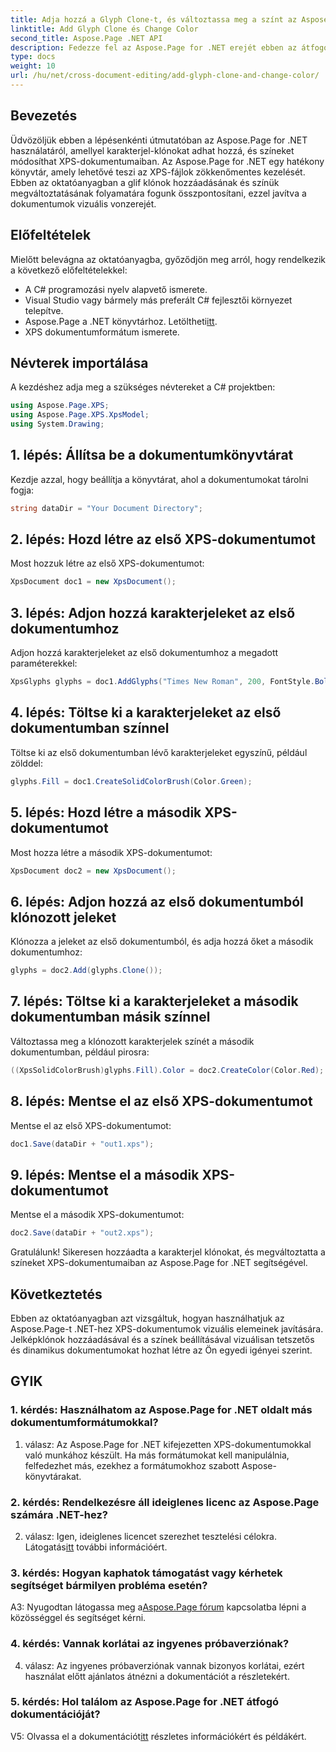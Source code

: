 ```yaml
---
title: Adja hozzá a Glyph Clone-t, és változtassa meg a színt az Aspose.Page segítségével .NET-hez
linktitle: Add Glyph Clone és Change Color
second_title: Aspose.Page .NET API
description: Fedezze fel az Aspose.Page for .NET erejét ebben az átfogó oktatóanyagban. Tanulja meg, hogyan adhat hozzá jelkép klónokat, és könnyedén módosíthatja a színeket az XPS-dokumentumokban.
type: docs
weight: 10
url: /hu/net/cross-document-editing/add-glyph-clone-and-change-color/
---
```

## Bevezetés

Üdvözöljük ebben a lépésenkénti útmutatóban az Aspose.Page for .NET használatáról, amellyel karakterjel-klónokat adhat hozzá, és színeket módosíthat XPS-dokumentumaiban. Az Aspose.Page for .NET egy hatékony könyvtár, amely lehetővé teszi az XPS-fájlok zökkenőmentes kezelését. Ebben az oktatóanyagban a glif klónok hozzáadásának és színük megváltoztatásának folyamatára fogunk összpontosítani, ezzel javítva a dokumentumok vizuális vonzerejét.

## Előfeltételek

Mielőtt belevágna az oktatóanyagba, győződjön meg arról, hogy rendelkezik a következő előfeltételekkel:

- A C# programozási nyelv alapvető ismerete.
- Visual Studio vagy bármely más preferált C# fejlesztői környezet telepítve.
-  Aspose.Page a .NET könyvtárhoz. Letöltheti[itt](https://releases.aspose.com/page/net/).
- XPS dokumentumformátum ismerete.

## Névterek importálása

A kezdéshez adja meg a szükséges névtereket a C# projektben:

```csharp
using Aspose.Page.XPS;
using Aspose.Page.XPS.XpsModel;
using System.Drawing;
```

## 1. lépés: Állítsa be a dokumentumkönyvtárat

Kezdje azzal, hogy beállítja a könyvtárat, ahol a dokumentumokat tárolni fogja:

```csharp
string dataDir = "Your Document Directory";
```

## 2. lépés: Hozd létre az első XPS-dokumentumot

Most hozzuk létre az első XPS-dokumentumot:

```csharp
XpsDocument doc1 = new XpsDocument();
```

## 3. lépés: Adjon hozzá karakterjeleket az első dokumentumhoz

Adjon hozzá karakterjeleket az első dokumentumhoz a megadott paraméterekkel:

```csharp
XpsGlyphs glyphs = doc1.AddGlyphs("Times New Roman", 200, FontStyle.Bold, 50, 250, "Test");
```

## 4. lépés: Töltse ki a karakterjeleket az első dokumentumban színnel

Töltse ki az első dokumentumban lévő karakterjeleket egyszínű, például zölddel:

```csharp
glyphs.Fill = doc1.CreateSolidColorBrush(Color.Green);
```

## 5. lépés: Hozd létre a második XPS-dokumentumot

Most hozza létre a második XPS-dokumentumot:

```csharp
XpsDocument doc2 = new XpsDocument();
```

## 6. lépés: Adjon hozzá az első dokumentumból klónozott jeleket

Klónozza a jeleket az első dokumentumból, és adja hozzá őket a második dokumentumhoz:

```csharp
glyphs = doc2.Add(glyphs.Clone());
```

## 7. lépés: Töltse ki a karakterjeleket a második dokumentumban másik színnel

Változtassa meg a klónozott karakterjelek színét a második dokumentumban, például pirosra:

```csharp
((XpsSolidColorBrush)glyphs.Fill).Color = doc2.CreateColor(Color.Red);
```

## 8. lépés: Mentse el az első XPS-dokumentumot

Mentse el az első XPS-dokumentumot:

```csharp
doc1.Save(dataDir + "out1.xps");
```

## 9. lépés: Mentse el a második XPS-dokumentumot

Mentse el a második XPS-dokumentumot:

```csharp
doc2.Save(dataDir + "out2.xps");
```

Gratulálunk! Sikeresen hozzáadta a karakterjel klónokat, és megváltoztatta a színeket XPS-dokumentumaiban az Aspose.Page for .NET segítségével.

## Következtetés

Ebben az oktatóanyagban azt vizsgáltuk, hogyan használhatjuk az Aspose.Page-t .NET-hez XPS-dokumentumok vizuális elemeinek javítására. Jelképklónok hozzáadásával és a színek beállításával vizuálisan tetszetős és dinamikus dokumentumokat hozhat létre az Ön egyedi igényei szerint.

## GYIK

### 1. kérdés: Használhatom az Aspose.Page for .NET oldalt más dokumentumformátumokkal?

1. válasz: Az Aspose.Page for .NET kifejezetten XPS-dokumentumokkal való munkához készült. Ha más formátumokat kell manipulálnia, felfedezhet más, ezekhez a formátumokhoz szabott Aspose-könyvtárakat.

### 2. kérdés: Rendelkezésre áll ideiglenes licenc az Aspose.Page számára .NET-hez?

 2. válasz: Igen, ideiglenes licencet szerezhet tesztelési célokra. Látogatás[itt](https://purchase.aspose.com/temporary-license/) további információért.

### 3. kérdés: Hogyan kaphatok támogatást vagy kérhetek segítséget bármilyen probléma esetén?

 A3: Nyugodtan látogassa meg a[Aspose.Page fórum](https://forum.aspose.com/c/page/39) kapcsolatba lépni a közösséggel és segítséget kérni.

### 4. kérdés: Vannak korlátai az ingyenes próbaverziónak?

4. válasz: Az ingyenes próbaverziónak vannak bizonyos korlátai, ezért használat előtt ajánlatos átnézni a dokumentációt a részletekért.

### 5. kérdés: Hol találom az Aspose.Page for .NET átfogó dokumentációját?

 V5: Olvassa el a dokumentációt[itt](https://reference.aspose.com/page/net/) részletes információkért és példákért.